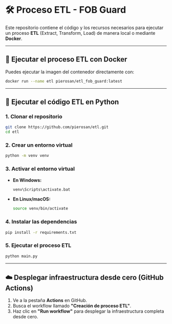 # 🛠️ Proceso ETL - FOB Guard

Este repositorio contiene el código y los recursos necesarios para ejecutar un proceso **ETL** (Extract, Transform, Load) de manera local o mediante **Docker**.

---

## 🚀 Ejecutar el proceso ETL con Docker

Puedes ejecutar la imagen del contenedor directamente con:

```bash
docker run --name etl pierosan/etl_fob_guard:latest
```

---

## 🐍 Ejecutar el código ETL en Python

### 1. Clonar el repositorio

```bash
git clone https://github.com/pierosan/etl.git
cd etl
```

### 2. Crear un entorno virtual

```bash
python -m venv venv
```

### 3. Activar el entorno virtual

- **En Windows:**
  ```bash
  venv\Scripts\activate.bat
  ```
- **En Linux/macOS:**
  ```bash
  source venv/bin/activate
  ```

### 4. Instalar las dependencias

```bash
pip install -r requirements.txt
```

### 5. Ejecutar el proceso ETL

```bash
python main.py
```

---

## ☁️ Desplegar infraestructura desde cero (GitHub Actions)

1. Ve a la pestaña **Actions** en GitHub.  
2. Busca el workflow llamado **"Creación de proceso ETL"**.  
3. Haz clic en **"Run workflow"** para desplegar la infraestructura completa desde cero.
